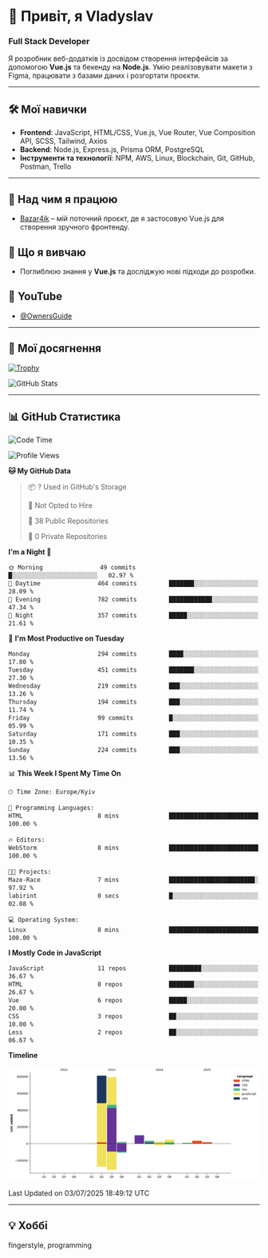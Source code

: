 # 👋 Привіт, я Vladyslav  
### Full Stack Developer  

Я розробник веб-додатків із досвідом створення інтерфейсів за допомогою **Vue.js** та бекенду на **Node.js**. Умію реалізовувати макети з Figma, працювати з базами даних і розгортати проєкти.

---

## 🛠 Мої навички  
- **Frontend**: JavaScript, HTML/CSS, Vue.js, Vue Router, Vue Composition API, SCSS, Tailwind, Axios  
- **Backend**: Node.js, Express.js, Prisma ORM, PostgreSQL  
- **Інструменти та технології**: NPM, AWS, Linux, Blockchain, Git, GitHub, Postman, Trello  

---

## 🔭 Над чим я працюю  
- [Bazar4ik](https://github.com/owner6/bazar4ik-front) – мій поточний проєкт, де я застосовую Vue.js для створення зручного фронтенду.

## 🌱 Що я вивчаю  
- Поглиблюю знання у **Vue.js** та досліджую нові підходи до розробки.

## 🎥 YouTube  
- [@OwnersGuide](https://www.youtube.com/@OwnersGuide-)
  
---

## 🌟 Мої досягнення  
[![Trophy](https://github-profile-trophy.vercel.app/?username=owner6&theme=default)](https://github.com/ryo-ma/github-profile-trophy)

<div align="left">
  <img src="https://github-readme-stats.vercel.app/api?username=owner6&show_icons=true&theme=default" alt="GitHub Stats"/>
</div>

---

## 📊 GitHub Статистика  
<!--START_SECTION:waka-->
![Code Time](http://img.shields.io/badge/Code%20Time-54%20hrs%2045%20mins-blue)

![Profile Views](http://img.shields.io/badge/Profile%20Views-0-blue)

**🐱 My GitHub Data** 

> 📦 ? Used in GitHub's Storage 
 > 
> 🚫 Not Opted to Hire
 > 
> 📜 38 Public Repositories 
 > 
> 🔑 0 Private Repositories 
 > 
**I'm a Night 🦉** 

```text
🌞 Morning                49 commits          █░░░░░░░░░░░░░░░░░░░░░░░░   02.97 % 
🌆 Daytime                464 commits         ███████░░░░░░░░░░░░░░░░░░   28.09 % 
🌃 Evening                782 commits         ████████████░░░░░░░░░░░░░   47.34 % 
🌙 Night                  357 commits         █████░░░░░░░░░░░░░░░░░░░░   21.61 % 
```
📅 **I'm Most Productive on Tuesday** 

```text
Monday                   294 commits         ████░░░░░░░░░░░░░░░░░░░░░   17.80 % 
Tuesday                  451 commits         ███████░░░░░░░░░░░░░░░░░░   27.30 % 
Wednesday                219 commits         ███░░░░░░░░░░░░░░░░░░░░░░   13.26 % 
Thursday                 194 commits         ███░░░░░░░░░░░░░░░░░░░░░░   11.74 % 
Friday                   99 commits          █░░░░░░░░░░░░░░░░░░░░░░░░   05.99 % 
Saturday                 171 commits         ███░░░░░░░░░░░░░░░░░░░░░░   10.35 % 
Sunday                   224 commits         ███░░░░░░░░░░░░░░░░░░░░░░   13.56 % 
```


📊 **This Week I Spent My Time On** 

```text
🕑︎ Time Zone: Europe/Kyiv

💬 Programming Languages: 
HTML                     8 mins              █████████████████████████   100.00 % 

🔥 Editors: 
WebStorm                 8 mins              █████████████████████████   100.00 % 

🐱‍💻 Projects: 
Maze-Race                7 mins              ████████████████████████░   97.92 % 
labirint                 0 secs              █░░░░░░░░░░░░░░░░░░░░░░░░   02.08 % 

💻 Operating System: 
Linux                    8 mins              █████████████████████████   100.00 % 
```

**I Mostly Code in JavaScript** 

```text
JavaScript               11 repos            █████████░░░░░░░░░░░░░░░░   36.67 % 
HTML                     8 repos             ███████░░░░░░░░░░░░░░░░░░   26.67 % 
Vue                      6 repos             █████░░░░░░░░░░░░░░░░░░░░   20.00 % 
CSS                      3 repos             ██░░░░░░░░░░░░░░░░░░░░░░░   10.00 % 
Less                     2 repos             ██░░░░░░░░░░░░░░░░░░░░░░░   06.67 % 
```



**Timeline**

![Lines of Code chart](https://raw.githubusercontent.com/owner6/owner6/main/assets/bar_graph.png)


 Last Updated on 03/07/2025 18:49:12 UTC
<!--END_SECTION:waka-->




---

## 💡 Хоббі  
fingerstyle, programming  
